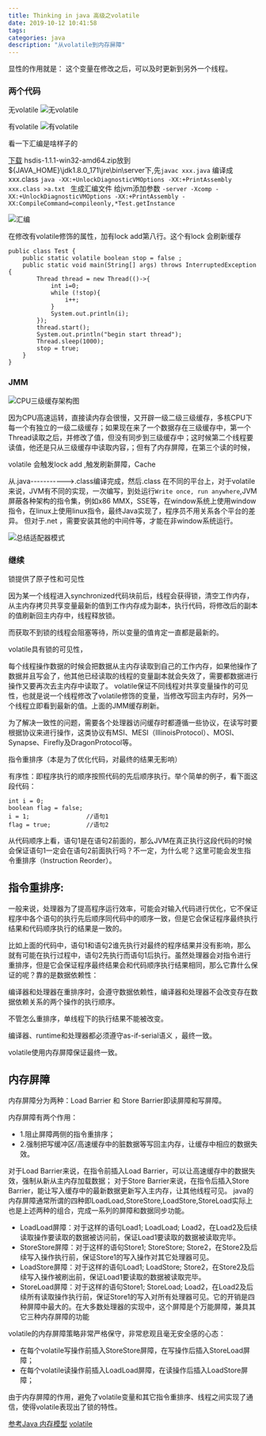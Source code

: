 ```yaml
---
title: Thinking in java 高级之volatile
date: 2019-10-12 10:41:58
tags: 
categories: java
description: "从volatile到内存屏障"
---
```


显性的作用就是： 这个变量在修改之后，可以及时更新到另外一个线程。

### 两个代码

无volatile
![无volatile](Thinking-in-java-高级之volatile/1.png)

有volatile
![有volatile](Thinking-in-java-高级之volatile/2.png)

看一下汇编是啥样子的

[下载](https://sourceforge.net/projects/fcml/files/fcml-1.1.1/hsdis-1.1.1-win32-amd64.zip/download)
hsdis-1.1.1-win32-amd64.zip放到${JAVA_HOME}\jdk1.8.0_171\jre\bin\server下,先`javac xxx.java` 编译成xxx.class
`java -XX:+UnlockDiagnosticVMOptions -XX:+PrintAssembly  xxx.class >a.txt `
生成汇编文件
给jvm添加参数
`-server -Xcomp -XX:+UnlockDiagnosticVMOptions -XX:+PrintAssembly -XX:CompileCommand=compileonly,*Test.getInstance`

![汇编](Thinking-in-java-高级之volatile/3.png)

在修改有volatile修饰的属性，加有lock add第八行。这个有lock 会刷新缓存

```
public class Test {
    public static volatile boolean stop = false ;
    public static void main(String[] args) throws InterruptedException {
        Thread thread = new Thread(()->{
            int i=0;
            while (!stop){
                i++;
            }
            System.out.println(i);
        });
        thread.start();
        System.out.println("begin start thread");
        Thread.sleep(1000);
        stop = true;
    }
}

```
### JMM 
![CPU三级缓存架构图](Thinking-in-java-高级之volatile/L0.png)

因为CPU高速运转，直接读内存会很慢，又开辟一级二级三级缓存，多核CPU下每一个有独立的一级二级缓存；如果现在来了一个数据存在三级缓存中，第一个Thread读取之后，并修改了值，但没有同步到三级缓存中；这时候第二个线程要读值，他还是只从三级缓存中读取内容，；但有了内存屏障，在第三个读的时候，

volatile 会触发lock add ,触发刷新屏障，Cache


从.java----------->.class编译完成，然后.class 在不同的平台上，对于volatile来说，JVM有不同的实现，一次编写，到处运行`Write once, run anywhere`,JVM屏蔽各种架构的指令集，例如x86 MMX，SSE等，在window系统上使用window指令，在linux上使用linux指令，最终Java实现了，程序员不用关系各个平台的差异。
但对于.net ，需要安装其他的中间件等，才能在非window系统运行。

![总结适配器模式](Thinking-in-java-高级之volatile/CPU.PNG)


### 继续

 锁提供了原子性和可见性

因为某一个线程进入synchronized代码块前后，线程会获得锁，清空工作内存，从主内存拷贝共享变量最新的值到工作内存成为副本，执行代码，将修改后的副本的值刷新回主内存中，线程释放锁。

而获取不到锁的线程会阻塞等待，所以变量的值肯定一直都是最新的。

volatile具有锁的可见性，

每个线程操作数据的时候会把数据从主内存读取到自己的工作内存，如果他操作了数据并且写会了，他其他已经读取的线程的变量副本就会失效了，需要都数据进行操作又要再次去主内存中读取了。
volatile保证不同线程对共享变量操作的可见性，也就是说一个线程修改了volatile修饰的变量，当修改写回主内存时，另外一个线程立即看到最新的值。上面的JMM缓存刷新。

为了解决一致性的问题，需要各个处理器访问缓存时都遵循一些协议，在读写时要根据协议来进行操作，这类协议有MSI、MESI（IllinoisProtocol）、MOSI、Synapse、Firefly及DragonProtocol等。


指令重排序（本是为了优化代码，对最终的结果无影响）

有序性：即程序执行的顺序按照代码的先后顺序执行。举个简单的例子，看下面这段代码：
```
int i = 0;              
boolean flag = false;
i = 1;                //语句1  
flag = true;          //语句2
```
从代码顺序上看，语句1是在语句2前面的，那么JVM在真正执行这段代码的时候会保证语句1一定会在语句2前面执行吗？不一定，为什么呢？这里可能会发生指令重排序（Instruction Reorder）。

## 指令重排序:

一般来说，处理器为了提高程序运行效率，可能会对输入代码进行优化，它不保证程序中各个语句的执行先后顺序同代码中的顺序一致，但是它会保证程序最终执行结果和代码顺序执行的结果是一致的。

比如上面的代码中，语句1和语句2谁先执行对最终的程序结果并没有影响，那么就有可能在执行过程中，语句2先执行而语句1后执行。虽然处理器会对指令进行重排序，但是它会保证程序最终结果会和代码顺序执行结果相同，那么它靠什么保证的呢？靠的是数据依赖性：

编译器和处理器在重排序时，会遵守数据依赖性，编译器和处理器不会改变存在数据依赖关系的两个操作的执行顺序。

不管怎么重排序，单线程下的执行结果不能被改变。

编译器、runtime和处理器都必须遵守as-if-serial语义 ，最终一致。

volatile使用内存屏障保证最终一致。

## 内存屏障

内存屏障分为两种：Load Barrier 和 Store Barrier即读屏障和写屏障。

内存屏障有两个作用：

- 1.阻止屏障两侧的指令重排序；
- 2.强制把写缓冲区/高速缓存中的脏数据等写回主内存，让缓存中相应的数据失效。


对于Load Barrier来说，在指令前插入Load Barrier，可以让高速缓存中的数据失效，强制从新从主内存加载数据；
对于Store Barrier来说，在指令后插入Store Barrier，能让写入缓存中的最新数据更新写入主内存，让其他线程可见。
java的内存屏障通常所谓的四种即LoadLoad,StoreStore,LoadStore,StoreLoad实际上也是上述两种的组合，完成一系列的屏障和数据同步功能。

- LoadLoad屏障：对于这样的语句Load1; LoadLoad; Load2，在Load2及后续读取操作要读取的数据被访问前，保证Load1要读取的数据被读取完毕。
- StoreStore屏障：对于这样的语句Store1; StoreStore; Store2，在Store2及后续写入操作执行前，保证Store1的写入操作对其它处理器可见。
- LoadStore屏障：对于这样的语句Load1; LoadStore; Store2，在Store2及后续写入操作被刷出前，保证Load1要读取的数据被读取完毕。
- StoreLoad屏障：对于这样的语句Store1; StoreLoad; Load2，在Load2及后续所有读取操作执行前，保证Store1的写入对所有处理器可见。它的开销是四种屏障中最大的。在大多数处理器的实现中，这个屏障是个万能屏障，兼具其它三种内存屏障的功能

volatile的内存屏障策略非常严格保守，非常悲观且毫无安全感的心态：

- 在每个volatile写操作前插入StoreStore屏障，在写操作后插入StoreLoad屏障；
- 在每个volatile读操作前插入LoadLoad屏障，在读操作后插入LoadStore屏障；


由于内存屏障的作用，避免了volatile变量和其它指令重排序、线程之间实现了通信，使得volatile表现出了锁的特性。

[参考Java 内存模型](https://mrbird.cc/Java-Memory-model.html#more)
[volatile](https://juejin.im/post/5ea913d35188256d4576d199?utm_source=gold_browser_extension)